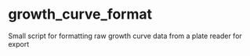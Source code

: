 # growth_curve_format
Small script for formatting raw growth curve data from a plate reader for export
